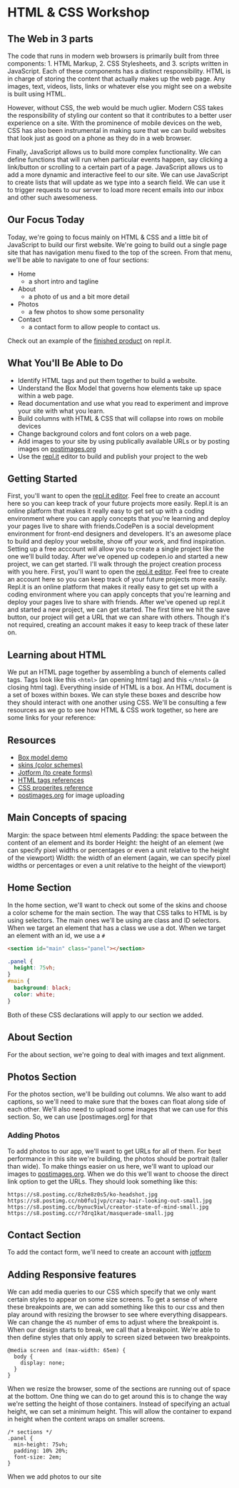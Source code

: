 # HTML & CSS Workshop

## The Web in 3 parts

The code that runs in modern web browsers is primarily built from three components: 1. HTML Markup, 2. CSS Stylesheets, and 3. scripts written in JavaScript. Each of these components has a distinct responsibility. HTML is in charge of storing the content that actually makes up the web page. Any images, text, videos, lists, links or whatever else you might see on a website is built using HTML. 

However, without CSS, the web would be much uglier. Modern CSS takes the responsibility of styling our content so that it contributes to a better user experience on a site. With the prominence of mobile devices on the web, CSS has also been instrumental in making sure that we can build websites that look just as good on a phone as they do in a web browser. 

Finally, JavaScript allows us to build more complex functionality. We can define functions that will run when particular events happen, say clicking a link/button or scrolling to a certain part of a page. JavaScript allows us to add a more dynamic and interactive feel to our site. We can use JavaScript to create lists that will update as we type into a search field. We can use it to trigger requests to our server to load more recent emails into our inbox and other such awesomeness.

## Our Focus Today

Today, we're going to focus mainly on HTML & CSS and a little bit of JavaScript to build our first website. We're going to build out a single page site that has navigation menu fixed to the top of the screen. From that menu, we'll be able to navigate to one of four sections:

- Home
  - a short intro and tagline
- About
  - a photo of us and a bit more detail
- Photos
  - a few photos to show some personality
- Contact 
  - a contact form to allow people to contact us.

Check out an example of the [finished product](https://moderncarpalbooleanvalue--five-nine.repl.co/) on repl.it.

## What You'll Be Able to Do

- Identify HTML tags and put them together to build a website.
- Understand the Box Model that governs how elements take up space within a web page.
- Read documentation and use what you read to experiment and improve your site with what you learn.
- Build columns with HTML & CSS that will collapse into rows on mobile devices
- Change background colors and font colors on a web page.
- Add images to your site by using publically available URLs or by posting images on [postimages.org](https://postimages.org/)
- Use the [repl.it](http://repl.it/languages/html) editor to build and publish your project to the web

## Getting Started

First, you'll want to open the [repl.it editor](http://repl.it/languages/html). Feel free to create an account here so you can keep track of your future projects more easily. Repl.it is an online platform that makes it really easy to get set up with a coding environment where you can apply concepts that you're learning and deploy your pages live to share with friends.CodePen is a social development environment for front-end designers and developers. It's an awesome place to build and deploy your website, show off your work, and find inspiration. Setting up a free acccount will allow you to create a single project like the one we'll build today. After we've opened up codepen.io and started a new project, we can get started. I'll walk through the project creation process with you here.
First, you'll want to open the [repl.it editor](http://repl.it/languages/html). Feel free to create an account here so you can keep track of your future projects more easily. Repl.it is an online platform that makes it really easy to get set up with a coding environment where you can apply concepts that you're learning and deploy your pages live to share with friends. After we've opened up repl.it and started a new project, we can get started. The first time we hit the save button, our project will get a URL that we can share with others. Though it's not required, creating an account makes it easy to keep track of these later on.

## Learning about HTML 

We put an HTML page together by assembling a bunch of elements called tags. Tags look like this `<html>` (an opening html tag) and this `</html>` (a closing html tag). Everything inside of HTML is a box. An HTML document is a set of boxes within boxes. We can style these boxes and describe how they should interact with one another using CSS. We'll be consulting a few resources as we go to see how HTML & CSS work together, so here are some links for your reference:

## Resources 
- [Box model demo](http://guyroutledge.github.io/box-model/)
- [skins (color schemes)](https://tachyons.io/docs/themes/skins/)
- [Jotform (to create forms)](https://www.jotform.com/)
- [HTML tags references](https://www.w3schools.com/tags/default.asp)
- [CSS properites reference](https://www.w3schools.com/cssref/)
- [postimages.org](https://postimages.org/) for image uploading

## Main Concepts of spacing

Margin: the space between html elements
Padding: the space between the content of an element and its border
Height: the height of an element (we can specify pixel widths or percentages or even a unit relative to the height of the viewport)
Width: the width of an element (again, we can specify pixel widths or percentages or even a unit relative to the height of the viewport)

## Home Section

In the home section, we'll want to check out some of the skins and choose a color scheme for the main section. The way that CSS talks to HTML is by using selectors. The main ones we'll be using are class and ID selectors. When we target an element that has a class we use a dot. When we target an element with an id, we use a `#`

```html
<section id="main" class="panel"></section>
```

```css
.panel {
  height: 75vh;
}
#main {
  background: black;
  color: white;
}
```
Both of these CSS declarations will apply to our section we added.
## About Section
For the about section, we're going to deal with images and text alignment.
## Photos Section
For the photos section, we'll be building out columns. We also want to add captions, so we'll need to make sure that the boxes can float along side of each other. We'll also need to upload some images that we can use for this section. So, we can use [postimages.org] for that
### Adding Photos

To add photos to our app, we'll want to get URLs for all of them. For best performance in this site we're building, the photos should be portrait (taller than wide). To make things easier on us here, we'll want to upload our images to [postimages.org](https://postimages.org/). When we do this we'll want to choose the direct link option to get the URLs. They should look something like this: 
```
https://s8.postimg.cc/8zhe8z0s5/ko-headshot.jpg
https://s8.postimg.cc/nb0fu1jvp/crazy-hair-looking-out-small.jpg
https://s8.postimg.cc/bynuc9iwl/creator-state-of-mind-small.jpg
https://s8.postimg.cc/r7drq1kat/masquerade-small.jpg
```
## Contact Section
To add the contact form, we'll need to create an account with [jotform](https://www.jotform.com/)


## Adding Responsive features

We can add media queries to our CSS which specify that we only want certain styles to appear on some size screens. To get a sense of where these breakpoints are, we can add something like this to our css and then play around with resizing the browser to see where everything disappears. We can change the `45` number of ems to adjust where the breakpoint is. When our design starts to break, we call that a breakpoint. We're able to then define styles that only apply to screen sized between two breakpoints.

```
@media screen and (max-width: 65em) {
  body {
    display: none;
  }
}
```

When we resize the browser, some of the sections are running out of space at the bottom. One thing we can do to get around this is to change the way we're setting the height of those containers. Instead of specifying an actual height, we can set a minimum height. This will allow the container to expand in height when the content wraps on smaller screens.

```
/* sections */
.panel {
  min-height: 75vh;
  padding: 10% 20%;
  font-size: 2em;
}
```

When we add photos to our site
